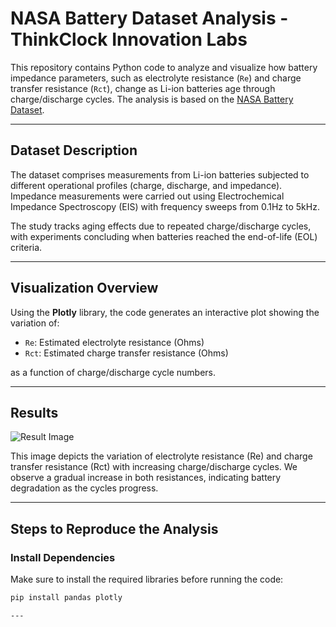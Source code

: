 # NASA Battery Dataset Analysis -ThinkClock Innovation Labs

This repository contains Python code to analyze and visualize how battery impedance parameters, such as electrolyte resistance (`Re`) and charge transfer resistance (`Rct`), change as Li-ion batteries age through charge/discharge cycles. The analysis is based on the [NASA Battery Dataset](https://www.kaggle.com/datasets/patrickfleith/nasa-battery-dataset/data).

---

## Dataset Description

The dataset comprises measurements from Li-ion batteries subjected to different operational profiles (charge, discharge, and impedance). Impedance measurements were carried out using Electrochemical Impedance Spectroscopy (EIS) with frequency sweeps from 0.1Hz to 5kHz. 

The study tracks aging effects due to repeated charge/discharge cycles, with experiments concluding when batteries reached the end-of-life (EOL) criteria.

---

## Visualization Overview

Using the **Plotly** library, the code generates an interactive plot showing the variation of:

- `Re`: Estimated electrolyte resistance (Ohms)
- `Rct`: Estimated charge transfer resistance (Ohms)

as a function of charge/discharge cycle numbers.

---

## Results

![Result Image]()

This image depicts the variation of electrolyte resistance (Re) and charge transfer resistance (Rct) with increasing charge/discharge cycles. We observe a gradual increase in both resistances, indicating battery degradation as the cycles progress.

---

## Steps to Reproduce the Analysis

###  **Install Dependencies**
Make sure to install the required libraries before running the code:

```bash
pip install pandas plotly

---
